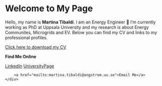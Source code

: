 <!DOCTYPE html>
<html lang="en">
<head>
    <meta charset="UTF-8">
    <meta name="viewport" content="width=device-width, initial-scale=1.0">
</head>
<body>
    <h1>Welcome to My Page</h1>
    <p>Hello, my name is <strong>Martina Tibaldi</strong>. I am an Energy Engineer
🔭 I’m currently working as PhD at Uppsala University and my research is about Energy Communites, Microgrids and EV. Below you can find my CV and links to my professional profiles.<CV 2024/p>
    

<a href="CV 2024-2.pdf" download>Click here to download my CV</a>

 <strong>Find Me Online</strong>
<div class="social-links">
        <a href="https://linkedin.com/in/martina-tibaldi" target="_blank">LinkedIn</a>
   <a href="https://www.uu.se/kontakt-och-organisation/personal?query=N24-569" target="_blank">UniversityPage</a>

        <a href="mailto:martina.tibaldi@angstrom.uu.se">Email Me</a>
    </div>
</body>
</html>
<!--
**martina-tibaldi/martina-tibaldi** is a ✨ _special_ ✨ repository because its `README.md` (this file) appears on your GitHub profile.

Here are some ideas to get you started:

- ...
- 🌱 I’m currently learning ...
- 👯 I’m looking to collaborate on ...
- 🤔 I’m looking for help with ...
- 💬 Ask me about ...
- 📫 How to reach me: ...
- 😄 Pronouns: ...
- ⚡ Fun fact: ...
-->
